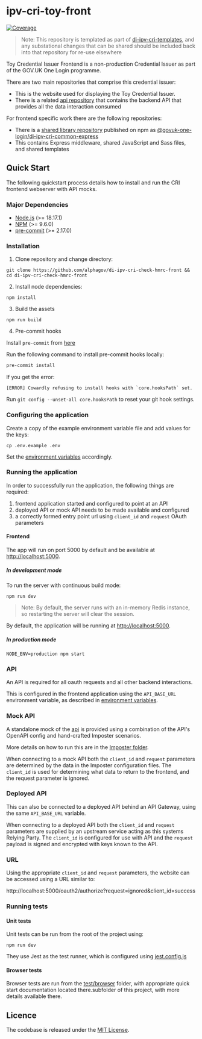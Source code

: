 # ipv-cri-toy-front

[![Coverage](https://sonarcloud.io/api/project_badges/measure?project=ipv-cri-toy-front&metric=coverage)](https://sonarcloud.io/summary/new_code?id=ipv-cri-toy-front)

> Note: This repository is templated as part of [di-ipv-cri-templates](https://github.com/alphagov/di-ipv-cri-templates), and any substational changes that can be shared should be included back into that repository for re-use elsewhere

Toy Credential Issuer Frontend is a non-production Credential Issuer as part of the GOV.UK One Login programme.

There are two main repositories that comprise this credential issuer:

- This is the website used for displaying the Toy Credential Issuer.
- There is a related [api repository](https://github.com/govuk-one-login/ipv-cri-toy-api) that contains the backend API that provides all the data interaction consumed

For frontend specific work there are the following repositories:

- There is a [shared library repository](https://github.com/govuk-one-login/ipv-cri-common-express) published on npm as [@govuk-one-login/di-ipv-cri-common-express](https://www.npmjs.com/package/@govuk-one-login/di-ipv-cri-common-express)
- This contains Express middleware, shared JavaScript and Sass files, and shared templates

## Quick Start

The following quickstart process details how to install and run the CRI frontend webserver with API mocks.

### Major Dependencies

- [Node.js](https://nodejs.org/en/) (>= 18.17.1)
- [NPM](https://www.npmjs.com/) (>= 9.6.0)
- [pre-commit](https://pre-commit.com/) (>= 2.17.0)

### Installation

1. Clone repository and change directory:

```
git clone https://github.com/alphagov/di-ipv-cri-check-hmrc-front && cd di-ipv-cri-check-hmrc-front
```

2. Install node dependencies:

```
npm install
```

3. Build the assets

```
npm run build
```

4. Pre-commit hooks

Install `pre-commit` from [here](https://pre-commit.com/)

Run the following command to install pre-commit hooks locally:

```bash
pre-commit install
```

If you get the error:

```
[ERROR] Cowardly refusing to install hooks with `core.hooksPath` set.
```

Run `git config --unset-all core.hooksPath` to reset your git hook settings.

### Configuring the application

Create a copy of the example environment variable file and add values for the keys:

```
cp .env.example .env
```

Set the [environment variables](./environment-variables.md) accordingly.

### Running the application

In order to successfully run the application, the following things are required:

1. frontend application started and configured to point at an API
2. deployed API or mock API needs to be made available and configured
3. a correctly formed entry point url using `client_id` and `request` OAuth parameters

#### Frontend

The app will run on port 5000 by default and be available at [http://localhost:5000](http://localhost:5000).

##### In development mode

To run the server with continuous build mode:

```
npm run dev
```

> Note: By default, the server runs with an in-memory Redis instance, so restarting the server will clear the session.

By default, the application will be running at [http://localhost:5000](http://localhost:5000).

##### In production mode

```
NODE_ENV=production npm start
```

### API

An API is required for all oauth requests and all other backend interactions.

This is configured in the frontend application using the `API_BASE_URL` environment variable, as described in [environment variables](./environment-variables.md).

### Mock API

A standalone mock of the [api](https://github.com/alphagov/di-ipv-cri-check-hmrc-api) is provided using a combination of the API's OpenAPI config and hand-crafted Imposter scenarios.

More details on how to run this are in the [Imposter folder](./tests/imposter/).

When connecting to a mock API both the `client_id` and `request` parameters are determined by the data in the Imposter configuration files. The `client_id` is used for determining what data to return to the frontend, and the request parameter is ignored.

### Deployed API

This can also be connected to a deployed API behind an API Gateway, using the same `API_BASE_URL` variable.

When connecting to a deployed API both the `client_id` and `request` parameters are supplied by an upstream service acting as this systems Relying Party. The `client_id` is configured for use with API and the `request` payload is signed and encrypted with keys known to the API.

### URL

Using the appropriate `client_id` and `request` parameters, the website can be accessed using a URL similar to:

http://localhost:5000/oauth2/authorize?request=ignored&client_id=success

### Running tests

#### Unit tests

Unit tests can be run from the root of the project using:

```
npm run dev
```

They use Jest as the test runner, which is configured using [jest.config.js](./jest.config.js)

#### Browser tests

Browser tests are run from the [test/browser](./test/browser/) folder, with appropriate quick start documentation located there.subfolder of this project, with more details available there.

## Licence

The codebase is released under the [MIT License](./LICENSE).
